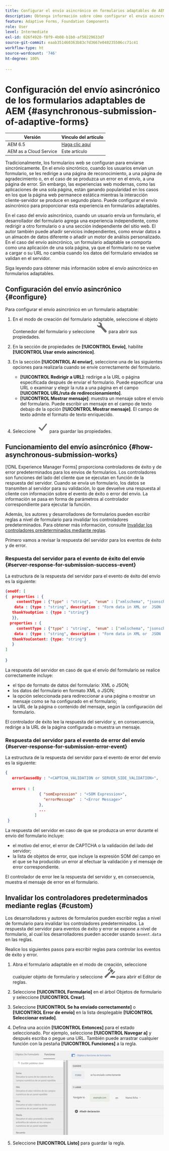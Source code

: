 ```yaml
---
title: Configurar el envío asincrónico en formularios adaptables de AEM
description: Obtenga información sobre cómo configurar el envío asincrónico en formularios adaptables. Obtenga información más detallada sobre cómo funciona el envío asincrónico en los formularios adaptables.
feature: Adaptive Forms, Foundation Components
role: User
level: Intermediate
exl-id: 026f4920-f8f9-4b08-b1b0-af50229633d7
source-git-commit: eaab351460363b83c7d3667e048235506cc71c41
workflow-type: ht
source-wordcount: '746'
ht-degree: 100%

---
```


# Configuración del envío asincrónico de los formularios adaptables de AEM {#asynchronous-submission-of-adaptive-forms}


| Versión | Vínculo del artículo |
| -------- | ---------------------------- |
| AEM 6.5 | [Haga clic aquí](https://experienceleague.adobe.com/docs/experience-manager-65/forms/adaptive-forms-advanced-authoring/asynchronous-submissions-adaptive-forms.html?lang=es) |
| AEM as a Cloud Service | Este artículo |


Tradicionalmente, los formularios web se configuran para enviarse sincrónicamente. En el envío sincrónico, cuando los usuarios envían un formulario, se les redirige a una página de reconocimiento, a una página de agradecimiento o, en el caso de se produzca un error en el envío, a una página de error. Sin embargo, las experiencias web modernas, como las aplicaciones de una sola página, están ganando popularidad en los casos en los que la página web permanece estática mientras la interacción cliente-servidor se produce en segundo plano. Puede configurar el envío asincrónico para proporcionar esta experiencia en formularios adaptables.

En el caso del envío asincrónico, cuando un usuario envía un formulario, el desarrollador del formulario agrega una experiencia independiente, como redirigir a otro formulario o a una sección independiente del sitio web. El autor también puede añadir servicios independientes, como enviar datos a un almacén de datos diferente o añadir un motor de análisis personalizado. En el caso del envío asincrónico, un formulario adaptable se comporta como una aplicación de una sola página, ya que el formulario no se vuelve a cargar o su URL no cambia cuando los datos del formulario enviados se validan en el servidor.

Siga leyendo para obtener más información sobre el envío asincrónico en formularios adaptables.

## Configuración del envío asincrónico {#configure}

Para configurar el envío asincrónico en un formulario adaptable:

1. En el modo de creación del formulario adaptable, seleccione el objeto Contenedor del formulario y seleccione ![cmppr1](assets/configure-icon.svg) para abrir sus propiedades.
1. En la sección de propiedades de **[!UICONTROL Envío]**, habilite **[!UICONTROL Usar envío asincrónico]**.
1. En la sección **[!UICONTROL Al enviar]**, seleccione una de las siguientes opciones para realizarla cuando se envíe correctamente del formulario.

   * **[!UICONTROL Redirigir a URL]**: redirige a la URL o página especificada después de enviar el formulario. Puede especificar una URL o examinar y elegir la ruta a una página en el campo **[!UICONTROL URL/ruta de redireccionamiento]**.
   * **[!UICONTROL Mostrar mensaje]**: muestra un mensaje sobre el envío del formulario. Puede escribir un mensaje en el campo de texto debajo de la opción **[!UICONTROL Mostrar mensaje]**. El campo de texto admite el formato de texto enriquecido.

1. Seleccione ![check-button1](assets/save_icon.svg) para guardar las propiedades.

## Funcionamiento del envío asincrónico {#how-asynchronous-submission-works}

[!DNL Experience Manager Forms] proporciona controladores de éxito y de error predeterminados para los envíos de formularios. Los controladores son funciones del lado del cliente que se ejecutan en función de la respuesta del servidor. Cuando se envía un formulario, los datos se transmiten al servidor para su validación, lo que devuelve una respuesta al cliente con información sobre el evento de éxito o error del envío. La información se pasa en forma de parámetros al controlador correspondiente para ejecutar la función.

Además, los autores y desarrolladores de formularios pueden escribir reglas a nivel de formulario para invalidar los controladores predeterminados. Para obtener más información, consulte [Invalidar los controladores predeterminados mediante reglas](#custom).

Primero vamos a revisar la respuesta del servidor para los eventos de éxito y de error.

### Respuesta del servidor para el evento de éxito del envío {#server-response-for-submission-success-event}

La estructura de la respuesta del servidor para el evento de éxito del envío es la siguiente:

```json
{oneOf: [
{  properties : {
     contentType : {"type" : "string",  "enum" : ["xmlschema", "jsonschema"]},
    data : {type : "string", description : "Form data in XML or  JSON  format"},
   thankYouOption : {type : "string"}
   }},
  properties : {
     contentType : {"type" : "string",  "enum" : ["xmlschema", "jsonschema"]},
    data : {type : "string", description : "Form data in XML or  JSON  format"},
   thankYouContent: {type: "string"}
   }
]

}
```

La respuesta del servidor en caso de que el envío del formulario se realice correctamente incluye:

* el tipo de formato de datos del formulario: XML o JSON;
* los datos del formulario en formato XML o JSON;
* la opción seleccionada para redireccionar a una página o mostrar un mensaje como se ha configurado en el formulario;
* la URL de la página o contenido del mensaje, según la configuración del formulario.

El controlador de éxito lee la respuesta del servidor y, en consecuencia, redirige a la URL de la página configurada o muestra un mensaje.

### Respuesta del servidor para el evento de error del envío {#server-response-for-submission-error-event}

La estructura de la respuesta del servidor para el evento de error del envío es la siguiente:

```json
{
   errorCausedBy : "<CAPTCHA_VALIDATION or SERVER_SIDE_VALIDATION>",

   errors : [
               { "somExpression" : "<SOM Expression>",
                 "errorMessage"  : "<Error Message>"
               },
               ...
             ]
 }
```

La respuesta del servidor en caso de que se produzca un error durante el envío del formulario incluye:

* el motivo del error, el error de CAPTCHA o la validación del lado del servidor;
* la lista de objetos de error, que incluye la expresión SOM del campo en el que se ha producido un error al efectuar la validación y el mensaje de error correspondiente.

El controlador de error lee la respuesta del servidor y, en consecuencia, muestra el mensaje de error en el formulario.

## Invalidar los controladores predeterminados mediante reglas {#custom}

Los desarrolladores y autores de formularios pueden escribir reglas a nivel de formulario para invalidar los controladores predeterminados. La respuesta del servidor para eventos de éxito y error se expone a nivel de formulario, al cual los desarrolladores pueden acceder usando `$event.data` en las reglas.

Realice los siguientes pasos para escribir reglas para controlar los eventos de éxito y error.

1. Abra el formulario adaptable en el modo de creación, seleccione cualquier objeto de formulario y seleccione ![edit-rules1](assets/edit-rules-icon.svg) para abrir el Editor de reglas.
1. Seleccione **[!UICONTROL Formulario]** en el árbol Objetos de formulario y seleccione **[!UICONTROL Crear]**.
1. Seleccione **[!UICONTROL Se ha enviado correctamente]** o **[!UICONTROL Error de envío]** en la lista desplegable **[!UICONTROL Seleccionar estado]**.
1. Defina una acción **[!UICONTROL Entonces]** para el estado seleccionado. Por ejemplo, seleccione **[!UICONTROL Navegar a]** y después escriba o pegue una URL. También puede arrastrar cualquier función con la pestaña **[!UICONTROL Funciones]** a la regla.

   ![controlador de envío correcto](assets/form-submission-handler.png)

1. Seleccione **[!UICONTROL Listo]** para guardar la regla.